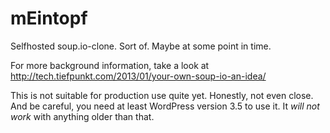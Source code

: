 # mEintopf

Selfhosted soup.io-clone. Sort of. Maybe at some point in time.

For more background information, take a look at http://tech.tiefpunkt.com/2013/01/your-own-soup-io-an-idea/

This is not suitable for production use quite yet. Honestly, not even close. And be careful, you need at least WordPress version 3.5 to use it. It _will not work_ with anything older than that.
